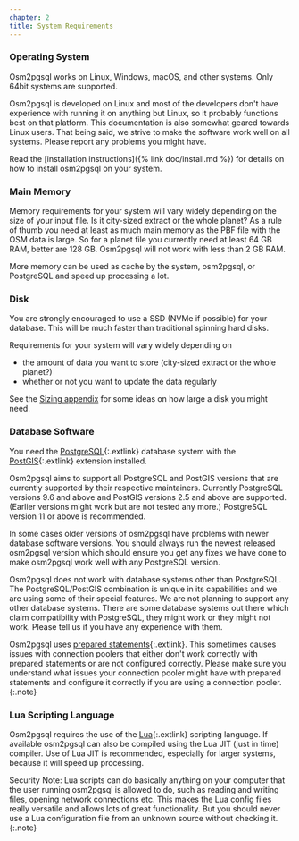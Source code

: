 ```yaml
---
chapter: 2
title: System Requirements
---
```


### Operating System

Osm2pgsql works on Linux, Windows, macOS, and other systems. Only 64bit systems
are supported.

Osm2pgsql is developed on Linux and most of the developers don't have
experience with running it on anything but Linux, so it probably functions best
on that platform. This documentation is also somewhat geared towards Linux
users. That being said, we strive to make the software work well on all
systems. Please report any problems you might have.

Read the [installation instructions]({% link doc/install.md %}) for details
on how to install osm2pgsql on your system.

### Main Memory

Memory requirements for your system will vary widely depending on the size of
your input file. Is it city-sized extract or the whole planet? As a rule of
thumb you need at least as much main memory as the PBF file with the OSM data
is large. So for a planet file you currently need at least 64 GB RAM, better
are 128 GB. Osm2pgsql will not work with less than 2 GB RAM.

More memory can be used as cache by the system, osm2pgsql, or PostgreSQL and
speed up processing a lot.

### Disk

You are strongly encouraged to use a SSD (NVMe if possible) for your database.
This will be much faster than traditional spinning hard disks.

Requirements for your system will vary widely depending on
* the amount of data you want to store (city-sized extract or the whole planet?)
* whether or not you want to update the data regularly

See the [Sizing appendix](#sizing) for some ideas on how large a disk you might
need.

### Database Software

You need the [PostgreSQL](https://www.postgresql.org/){:.extlink} database
system with the [PostGIS](https://postgis.net/){:.extlink} extension installed.

Osm2pgsql aims to support all PostgreSQL and PostGIS versions that are
currently supported by their respective maintainers. Currently PostgreSQL
versions 9.6 and above and PostGIS versions 2.5 and above are supported.
(Earlier versions might work but are not tested any more.) PostgreSQL version
11 or above is recommended.

In some cases older versions of osm2pgsql have problems with newer database
software versions. You should always run the newest released osm2pgsql version
which should ensure you get any fixes we have done to make osm2pgsql work well
with any PostgreSQL version.

Osm2pgsql does not work with database systems other than PostgreSQL. The
PostgreSQL/PostGIS combination is unique in its capabilities and we are using
some of their special features. We are not planning to support any other
database systems. There are some database systems out there which claim
compatibility with PostgreSQL, they might work or they might not work. Please
tell us if you have any experience with them.

Osm2pgsql uses [prepared
statements](https://www.postgresql.org/docs/current/sql-prepare.html){:.extlink}.
This sometimes causes issues with connection poolers that either don't work
correctly with prepared statements or are not configured correctly. Please make
sure you understand what issues your connection pooler might have with prepared
statements and configure it correctly if you are using a connection pooler.
{:.note}

### Lua Scripting Language

Osm2pgsql requires the use of the [Lua](https://www.lua.org/){:.extlink}
scripting language. If available osm2pgsql can also be compiled using the Lua
JIT (just in time) compiler. Use of Lua JIT is recommended, especially for
larger systems, because it will speed up processing.

Security Note: Lua scripts can do basically anything on your computer that the
user running osm2pgsql is allowed to do, such as reading and writing files,
opening network connections etc. This makes the Lua config files really
versatile and allows lots of great functionality. But you should never use a
Lua configuration file from an unknown source without checking it.
{:.note}

